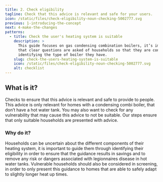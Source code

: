```yaml
---
title: 2. Check eligibility
tagline: Check that this advice is relevant and safe for your users.
icon: /static/files/check-eligibility-noun-checking-5002777.svg
previous: 1-introducing-the-concept
next: 4-make-the-changes
patterns:
  - title: Check the user's heating system is suitable
    description: >
      This guide focuses on gas condensing combination boilers, it’s important
      that clear questions are asked of households so that they are confident in
      identifying the type of boiler they have.
    slug: check-the-users-heating-system-is-suitable
    icon: /static/files/check-eligibility-noun-checking-5002777.svg
    alt: checklist
---
```

## What is it?

Checks to ensure that this advice is relevant and safe to provide to people. This advice is only relevant for homes with a condensing combi boiler, that don’t have a hot water tank. You may also want to check for any vulnerability that may cause this advice to not be suitable. Our steps ensure that only suitable households are presented with advice.

### Why do it?

Households can be uncertain about the different components of their heating system, it is important to guide them through identifying their eligibility in order to ensure that the guidance results in savings and to remove any risk or dangers associated with legionnaires disease in hot water tanks. Vulnerable households should also be considered in screening, in order to only present this guidance to homes that are able to safely adapt to slightly longer heat up times.